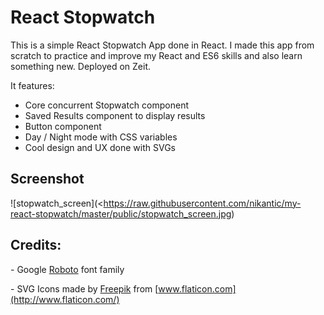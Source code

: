# React Stopwatch

This is a simple React Stopwatch App done in React. I made this app from scratch to practice and improve my React and ES6 skills and also learn something new. Deployed on Zeit.

It features:

- Core concurrent Stopwatch component
- Saved Results component to display results
- Button component
- Day / Night mode with CSS variables
- Cool design and UX done with SVGs

## Screenshot

![stopwatch_screen](<https://raw.githubusercontent.com/nikantic/my-react-stopwatch/master/public/stopwatch_screen.jpg)

## Credits:

\- Google [Roboto](https://fonts.google.com/specimen/Roboto) font family

\- SVG Icons made by [Freepik](https://www.flaticon.com/authors/freepik) from [www.flaticon.com](http://www.flaticon.com/)
